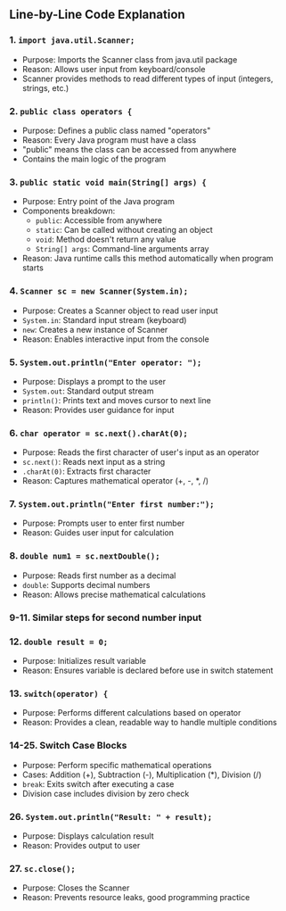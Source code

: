 ## Line-by-Line Code Explanation

### 1. `import java.util.Scanner;`
- Purpose: Imports the Scanner class from java.util package
- Reason: Allows user input from keyboard/console
- Scanner provides methods to read different types of input (integers, strings, etc.)

### 2. `public class operators {`
- Purpose: Defines a public class named "operators"
- Reason: Every Java program must have a class
- "public" means the class can be accessed from anywhere
- Contains the main logic of the program

### 3. `public static void main(String[] args) {`
- Purpose: Entry point of the Java program
- Components breakdown:
  - `public`: Accessible from anywhere
  - `static`: Can be called without creating an object
  - `void`: Method doesn't return any value
  - `String[] args`: Command-line arguments array
- Reason: Java runtime calls this method automatically when program starts

### 4. `Scanner sc = new Scanner(System.in);`
- Purpose: Creates a Scanner object to read user input
- `System.in`: Standard input stream (keyboard)
- `new`: Creates a new instance of Scanner
- Reason: Enables interactive input from the console

### 5. `System.out.println("Enter operator: ");`
- Purpose: Displays a prompt to the user
- `System.out`: Standard output stream
- `println()`: Prints text and moves cursor to next line
- Reason: Provides user guidance for input

### 6. `char operator = sc.next().charAt(0);`
- Purpose: Reads the first character of user's input as an operator
- `sc.next()`: Reads next input as a string
- `.charAt(0)`: Extracts first character
- Reason: Captures mathematical operator (+, -, *, /)

### 7. `System.out.println("Enter first number:");`
- Purpose: Prompts user to enter first number
- Reason: Guides user input for calculation

### 8. `double num1 = sc.nextDouble();`
- Purpose: Reads first number as a decimal
- `double`: Supports decimal numbers
- Reason: Allows precise mathematical calculations

### 9-11. Similar steps for second number input

### 12. `double result = 0;`
- Purpose: Initializes result variable
- Reason: Ensures variable is declared before use in switch statement

### 13. `switch(operator) {`
- Purpose: Performs different calculations based on operator
- Reason: Provides a clean, readable way to handle multiple conditions

### 14-25. Switch Case Blocks
- Purpose: Perform specific mathematical operations
- Cases: Addition (+), Subtraction (-), Multiplication (*), Division (/)
- `break`: Exits switch after executing a case
- Division case includes division by zero check

### 26. `System.out.println("Result: " + result);`
- Purpose: Displays calculation result
- Reason: Provides output to user

### 27. `sc.close();`
- Purpose: Closes the Scanner
- Reason: Prevents resource leaks, good programming practice
